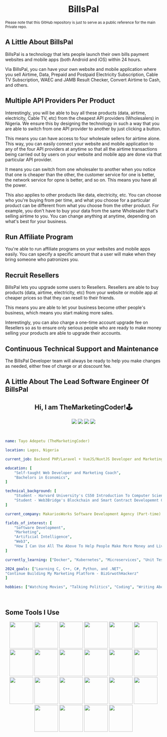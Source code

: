 <h1 align="center">
  BillsPal
</h1>
<small align="center">Please note that this GitHub repository is just to serve as a public reference for the main Private repo.</small>

<h2>A Little About BillsPal</h2>

<p>BillsPal is a technology that lets people launch their own bills payment websites and mobile apps (both Android and iOS) within 24 hours.</p>

<p>Via BillsPal, you can have your own website and mobile application where you sell Airtime, Data, Prepaid and Postpaid Electricity Subscription, Cable TV Subscription, WAEC and JAMB Result Checker, Convert Airtime to Cash, and others.</p>

<h2>Multiple API Providers Per Product</h2>

<p>Interestingly, you will be able to buy all these products (data, airtime, electricity, Cable TV, etc) from the cheapest API providers (Wholesalers) in Nigeria. We ensure this by designing the technology in such a way that you are able to switch from one API provider to another by just clicking a button.</p>

<p>This means you can have access to four wholesale sellers for airtime alone. This way, you can easily connect your website and mobile application to any of the four API providers at anytime so that all the airtime transactions being carried out by users on your website and mobile app are done via that particular API provider.</p>

<p>It means you can switch from one wholesaler to another when you notice that one is cheaper than the other, the customer service for one is better, the network service for opne is better, and so on. This means you have all the power.</p>

<p>This also applies to other products like data, electricity, etc. You can choose who you're buying from per time, and what you choose for a particular product can be different from what you choose from the other product. For example, you don't have to buy your data from the same Wholesaler that's selling airtime to you. You can change anything at anytime, depending on what's best for your business.</p>

<h2>Run Affiliate Program</h2>

<p>You're able to run affiliate programs on your websites and mobile apps easily. You can specify a specific amount that a user will make when they bring someone who patronizes you.</p>

<h2>Recruit Resellers</h2>

<p>BillsPal lets you upgrade some users to Resellers. Resellers are able to buy products (data, airtime, electricity, etc) from your website or mobile app at cheaper prices so that they can resell to their friends.</p>

<p>This means you are able to let your business become other people's business, which means you start making more sales.</p>

<p>Interestingly, you can also charge a one-time account upgrade fee on Resellers so as to ensure only serious people who are ready to make money selling your products are able to upgrade their accounts.</p>

<h2>Continuous Technical Support and Maintenance</h2>

<p>The BillsPal Developer team will always be ready to help you make changes as needed, either free of charge or at doscount fee.</p>

<h2>A Little About The Lead Software Engineer Of BillsPal</h2>

<h2 align="center">
  Hi, I am TheMarketingCoder!🕹️
</h2>

<div align="center">
<a href="https://www.instagram.com/themarketingcoder/"><img src="/326663_language_web_icon.png" /></a>
<a href="https://www.instagram.com/themarketingcoder/"><img src="/6929237_instagram_icon.png" /></a>
<a href="www.linkedin.com/in/tayo-adepetu"><img src="/5296501_linkedin_network_linkedin logo_icon.png" /></a>
<a href="https://twitter.com/AdepetuTayo"><img src="/11053969_x_logo_twitter_new_brand_icon.png" /></a>
</div>

<br />

```yaml

name: Tayo Adepetu (TheMarketingCoder)

location: Lagos, Nigeria

current_job: Backend PHP/Laravel + VueJS/NuxtJS Developer and Marketing Coach

education: [
    "Self-taught Web Developer and Marketing Coach",
    "Bachelors in Economics",
]

technical_background: [
    "Student - Harvard University's CS50 Introduction To Computer Science",
    "Student - Web3Bridge's Blockchain and Smart Contract Developemnt Cohort X",
]

current_company: MakariosWorks Software Development Agency (Part-time)

fields_of_interest: [
    "Software Development",
    "Marketing",
    "Artificial Intelligence",
    "Web3",
    "How I Can Use All The Above To Help People Make More Money and Live More Convenient Lives"
]

currently_learning: ["Docker", "Kubernetes", "Microservices", "Unit Testing", "C", "Python"]

2024_goals: ["Learning C, C++, C#, Python, and .NET",
"Continue Building My Marketing Platform - BizGrwothHackerz"
]

hobbies: ["Watching Movies", "Talking Politics", "Coding", "Writing About Marketing"]

```

<br/>
<h2>Some Tools I Use</h2>

<div align="center">
<img width=76px; height=86px  src="https://cdn.jsdelivr.net/gh/devicons/devicon@latest/icons/php/php-original.svg" />

<img width=76px; height=86px src="https://cdn.jsdelivr.net/gh/devicons/devicon@latest/icons/laravel/laravel-original.svg" />

<img width=76px; height=86px src="https://cdn.jsdelivr.net/gh/devicons/devicon@latest/icons/javascript/javascript-original.svg" />

<img width=76px; height=86px src="https://cdn.jsdelivr.net/gh/devicons/devicon@latest/icons/vuejs/vuejs-original.svg" />

<img width=76px; height=86px src="https://cdn.jsdelivr.net/gh/devicons/devicon@latest/icons/vuetify/vuetify-original.svg" />

<img width=76px; height=86px src="https://cdn.jsdelivr.net/gh/devicons/devicon@latest/icons/nuxtjs/nuxtjs-original.svg" />

<img width=76px; height=86px src="https://cdn.jsdelivr.net/gh/devicons/devicon@latest/icons/tailwindcss/tailwindcss-original-wordmark.svg" />

<img width=76px; height=86px src="https://cdn.jsdelivr.net/gh/devicons/devicon@latest/icons/c/c-original.svg" />

<img width=76px; height=86px src="https://cdn.jsdelivr.net/gh/devicons/devicon@latest/icons/cplusplus/cplusplus-original.svg" />

<img width=76px; height=86px src="https://cdn.jsdelivr.net/gh/devicons/devicon@latest/icons/csharp/csharp-original.svg" />

<img width=76px; height=86px src="https://cdn.jsdelivr.net/gh/devicons/devicon@latest/icons/python/python-original.svg" />

<img width=76px; height=86px src="https://cdn.jsdelivr.net/gh/devicons/devicon@latest/icons/docker/docker-original.svg" />
          
<img width=76px; height=86px src="https://cdn.jsdelivr.net/gh/devicons/devicon@latest/icons/kubernetes/kubernetes-original.svg" />

<img width=76px; height=86px src="https://cdn.jsdelivr.net/gh/devicons/devicon@latest/icons/heroku/heroku-original.svg" />

<img width=76px; height=86px src="https://cdn.jsdelivr.net/gh/devicons/devicon@latest/icons/digitalocean/digitalocean-original.svg" />

<img width=76px; height=86px src="https://cdn.jsdelivr.net/gh/devicons/devicon@latest/icons/amazonwebservices/amazonwebservices-original-wordmark.svg" />

<img width=76px; height=86px src="https://cdn.jsdelivr.net/gh/devicons/devicon@latest/icons/capacitor/capacitor-plain-wordmark.svg" />

<img width=76px; height=86px src="https://cdn.jsdelivr.net/gh/devicons/devicon@latest/icons/git/git-original-wordmark.svg" />
          
<img width=76px; height=86px src="https://cdn.jsdelivr.net/gh/devicons/devicon@latest/icons/github/github-original-wordmark.svg" />

<img width=76px; height=86px src="https://cdn.jsdelivr.net/gh/devicons/devicon@latest/icons/githubactions/githubactions-original.svg" />

<img width=76px; height=86px src="https://cdn.jsdelivr.net/gh/devicons/devicon@latest/icons/gitlab/gitlab-original-wordmark.svg" />

<img width=76px; height=86px src="https://cdn.jsdelivr.net/gh/devicons/devicon@latest/icons/bitbucket/bitbucket-original-wordmark.svg" />
                      
                            
</div>

<br/>

<div style="display: flex; justify-content: space-between;">

</div>

<br/>
